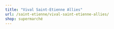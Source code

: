 ```yaml
---
title: "Vival Saint-Etienne Allies"
url: /saint-etienne/vival-saint-etienne-allies/
shop: supermarché
---
```

